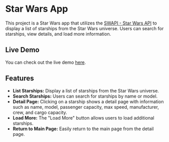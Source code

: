 # Star Wars App

This project is a Star Wars app that utilizes the [SWAPI - Star Wars API](https://swapi.dev/) to display a list of starships from the Star Wars universe. Users can search for starships, view details, and load more information.

## Live Demo

You can check out the live demo [here](https://chipper-meerkat-9f43bb.netlify.app/).

## Features

- **List Starships:** Display a list of starships from the Star Wars universe.
- **Search Starships:** Users can search for starships by name or model.
- **Detail Page:** Clicking on a starship shows a detail page with information such as name, model, passenger capacity, max speed, manufacturer, crew, and cargo capacity.
- **Load More:** The "Load More" button allows users to load additional starships.
- **Return to Main Page:** Easily return to the main page from the detail page.
